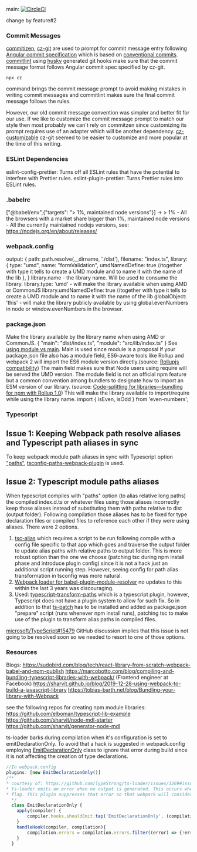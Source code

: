 main: [![CircleCI](https://dl.circleci.com/status-badge/img/gh/umich-michr/react-form-validation/tree/main.svg?style=svg&circle-token=d73be01f2005694dfb3f93dd5720acea56fa1878)](https://dl.circleci.com/status-badge/redirect/gh/umich-michr/react-form-validation/tree/main)

change by feature#2

### Commit Messages

[commitizen](https://github.com/commitizen/cz-cli), [cz-git](https://cz-git.qbb.sh) are used to prompt for commit message entry following [Angular commit specification](https://github.com/angular/angular.js/blob/master/DEVELOPERS.md#commits) which is based on [conventional commits](https://www.conventionalcommits.org).
[commitlint](https://commitlint.js.org) using [husky](https://typicode.github.io/husky) generated git hooks make sure that the commit message format follows Angular commit spec specified by cz-git.
```shell
npx cz
```
command brings the commit message prompt to avoid making mistakes in writing commit messages and commitlint makes sure the final commit message follows the rules.

However, our old commit message convention was simpler and better fit for our use. If we like to customize the commit message prompt to match our style then most probably we can't rely on commitzen since customizing its prompt requires use of an adapter which will be another dependency. [cz-customizable](https://github.com/leoforfree/cz-customizable) cz-git seemed to be easier to customize and more popular at the time of this writing.

### ESLint Dependencies

eslint-config-prettier: Turns off all ESLint rules that have the potential to interfere with Prettier rules.
eslint-plugin-prettier: Turns Prettier rules into ESLint rules.

### .babelrc

["@babel/env",{"targets": "> 1%, maintained node versions"}] -> > 1% - All the browsers with a market share bigger than 1%,
maintained node versions - All the currently maintained nodejs versions, see: https://nodejs.org/en/about/releases/

### webpack.config
output: {
    path: path.resolve(__dirname, './dist'),
    filename: "index.ts",
    library: {
    type: "umd",
    name: "formValidation",
    umdNamedDefine: true //together with type it tells to create a UMD module and to name it with the name of the lib
    },
}
library.name - the library name. Will be used to consume the library.
library.type: 'umd' - will make the library available when using AMD or CommonJS
library.umdNamedDefine: true //together with type it tells to create a UMD module and to name it with the name of the lib
globalObject: 'this' - will make the library publicly available by using global.evenNumbers in node or window.evenNumbers in the browser.

### package.json
Make the library available by the library name when using AMD or CommonJS.
{
    "main": "dist/index.ts",
    "module": "src/lib/index.ts"
}
See [using module vs main](https://webpack.js.org/guides/author-libraries/#final-steps). Main is used since module is a proposal
If your package.json file also has a module field, ES6-aware tools like Rollup and webpack 2 will import the ES6 module version directly.(source: [Rollupjs compatibility](https://rollupjs.org/#compatibility))
The main field makes sure that Node users using require will be served the UMD version. The module field is not an official npm feature but a common convention among bundlers to designate how to import an ESM version of our library. (source: [Code-splitting for libraries—bundling for npm with Rollup 1.0](https://levelup.gitconnected.com/code-splitting-for-libraries-bundling-for-npm-with-rollup-1-0-2522c7437697#9f6f))
This will make the library available to import/require while using the library name.
import { isEven, isOdd } from 'even-numbers';

### Typescript

## Issue 1: Keeping Webpack path resolve aliases and Typescript path aliases in sync

To keep webpack module path aliases in sync with Typescript option ["paths"](https://www.typescriptlang.org/docs/handbook/module-resolution.html#path-mapping), [tsconfig-paths-webpack-plugin](https://www.npmjs.com/package/tsconfig-paths-webpack-plugin) is used.

## Issue 2: Typescript module paths aliases

When typescript compiles with "paths" option (to alias relative long paths) the compiled index.d.ts or whatever files using those aliases incorrectly keep those aliases instead of substituting them with paths relative to dist (output folder).
Following compilation those aliases has to be fixed for type declaration files or compiled files to reference each other if they were using aliases.
 There were 2 options.
1. [tsc-alias](https://github.com/justkey007/tsc-alias) which requires a script to be run following compile with a config file specific to that app which goes and traverse the output folder to update alias paths with relative paths to output folder. This is more robust option than the one we choose (patching tsc during npm install phase and introduce plugin config) since it is not a hack just an additional script running step. However, seeing config for path alias transformation in tsconfig was more natural.
2. [Webpack loader for babel-plugin-module-resolver](https://github.com/stavalfi/babel-plugin-module-resolver-loader) no updates to this within the last 3 years was discouraging.
3. Used: [typescript-transform-paths](https://github.com/LeDDGroup/typescript-transform-paths) which is a typescript plugin, however, Typescript does not have a plugin system to allow for such fix. So in addition to that [ts-patch](https://github.com/nonara/ts-patch) has to be installed and added as package.json "prepare" script (runs whenever npm install runs), patching tsc to make use of the plugin to transform alias paths in compiled files.

[microsoft/TypeScript#15479](https://github.com/microsoft/TypeScript/issues/15479) GitHub discussion implies that this issue is not going to be resolved soon so we needed to resort to one of those options.

### Resources
Blogs:
https://sudobird.com/blog/tech/react-library-from-scratch-webpack-babel-and-npm-publish
https://marcobotto.com/blog/compiling-and-bundling-typescript-libraries-with-webpack/ (Frontend engineer at Facebook)
https://sharvit.github.io/blog/2019-12-28-using-webpack-to-build-a-javascript-library
https://tobias-barth.net/blog/Bundling-your-library-with-Webpack

see the following repos for creating npm module libraries:
https://github.com/elboman/typescript-lib-example
https://github.com/sharvit/node-mdl-starter
https://github.com/sharvit/generator-node-mdl

ts-loader barks during compilation when it's configuration is set to emitDeclarationOnly. To avoid that a hack is suggested in webpack.config employing [EmitDeclarationOnly](https://github.com/TypeStrong/ts-loader/issues/1269#issuecomment-1030492960) class to ignore that error during build since it is not affecting the creation of type declarations.
```javascript
//In webpack.config
plugins: [new EmitDeclarationOnly()]
/**
* courtesy of: https://github.com/TypeStrong/ts-loader/issues/1269#issuecomment-1030492960
* ts-loader emits an error when no output is generated. This occurs when using Typescript's emitDeclarationOnly
* flag. This plugin suppresses that error so that webpack will consider it a clean build.
  */
  class EmitDeclarationOnly {
    apply(compiler) {
        compiler.hooks.shouldEmit.tap('EmitDeclarationOnly', (compilation) => this.handleHook(compiler, compilation));
    }
    handleHook(compiler, compilation){
        compilation.errors = compilation.errors.filter((error) => {!error.toString().includes("TypeScript emitted no output for")});
    }
  }
```
